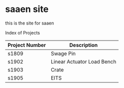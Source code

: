 # saaen site

this is the site for saaen



Index of Projects

| Project Number | Description                |
| -------------- | -------------------------- |
| s1809          | Swage Pin                  |
| s1902          | Linear Actuator Load Bench |
| s1903          | Crate                      |
| s1905          | EITS                       |

